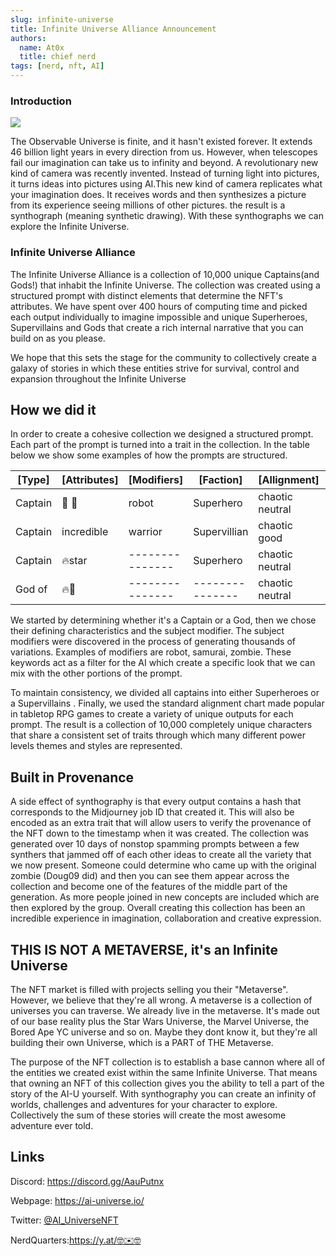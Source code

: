 ```yaml
---
slug: infinite-universe
title: Infinite Universe Alliance Announcement
authors:
  name: At0x
  title: chief nerd
tags: [nerd, nft, AI]
---
```


### Introduction
![](https://i.imgur.com/VnCExrM.jpg)

The Observable Universe is finite, and it hasn't existed forever. It extends 46 billion light years in every direction from us. However, when telescopes fail our imagination can take us to infinity and beyond. A revolutionary new kind of camera was recently invented. Instead of turning light into pictures, it turns ideas into pictures using AI.This new kind of camera replicates what your imagination does. It receives words and then synthesizes a picture from its experience seeing millions of other pictures. the result is a synthograph (meaning synthetic drawing). With these synthographs we can explore the Infinite Universe.


### Infinite Universe Alliance

The Infinite Universe Alliance is a collection of 10,000 unique Captains(and Gods!) that inhabit the Infinite Universe. The collection was created using a structured prompt with distinct elements that determine the NFT's attributes. We have spent over 400 hours of computing time and picked each output individually to imagine impossible and unique Superheroes, Supervillains and Gods that create a rich internal narrative that you can build on as you please.

We hope that this sets the stage for the community to collectively create a galaxy of stories in which these entities strive for survival, control and expansion throughout the Infinite Universe



## How we did it

In order to create a cohesive collection we designed a structured prompt. Each part of the prompt is turned into a trait in the collection. In the table below we show some examples of how the prompts are structured.

| [Type] | [Attributes] | [Modifiers]|[Faction] | [Allignment] | [Output]
| -------- | -------- | -------- | -------- |-----|---|
| Captain     | 🔮 🐌     | robot | Superhero   |chaotic neutral|![](https://i.imgur.com/K96c1NM.jpg)
| Captain     | incredible   | warrior | Supervillian   |chaotic good|![](https://i.imgur.com/oyP6BoA.jpg)
| Captain     | :fire:star    | ---------------  |Superhero   |chaotic neutral|![](https://i.imgur.com/s796taW.jpg)
| God of      | :fire::banana:    | --------------- | ---------------   |chaotic neutral|![](https://i.imgur.com/QquxL2p.jpg)


We started by determining whether it's a Captain or a God, then we chose their defining characteristics and the subject modifier. The subject modifiers were discovered in the process of generating thousands of variations. Examples of modifiers are robot, samurai, zombie. These keywords act as a filter for the AI which create a specific look that we can mix with the other portions of the prompt. 

To maintain consistency, we divided all captains into either Superheroes or a Supervillains . Finally, we used the standard alignment chart made popular in tabletop RPG games to create a variety of unique outputs for each prompt. The result is a collection of 10,000 completely unique characters that share a consistent set of traits through which  many different power levels themes and styles are represented. 

## Built in Provenance

A side effect of synthography is that every output contains a hash that corresponds to the Midjourney job ID that created it. This will also be encoded as an extra trait that will allow users to verify the provenance of the NFT down to the timestamp when it was created. The collection was generated over 10 days of nonstop spamming prompts between a few synthers that jammed off of each other ideas to create all the variety that we now present. Someone could determine who came up with the original zombie (Doug09 did) and then you can see them appear across the collection and become one of the features of the middle part of the generation. As more people joined in new concepts are included which are then explored by the group. Overall creating this collection has been an incredible experience in imagination, collaboration and creative expression.


## THIS IS NOT A METAVERSE, it's an Infinite Universe


The NFT market is filled with projects selling you their "Metaverse". However, we believe that they're all wrong. A metaverse is a collection of universes you can traverse. We already live in the metaverse. It's made out of our base reality plus the Star Wars Universe, the Marvel Universe, the Bored Ape YC universe and so on. Maybe they dont know it, but they're all building their own Universe, which is a PART of THE Metaverse.

The purpose of the NFT collection is to establish a base cannon where all of the entities we created exist within the same Infinite Universe. That means that owning an NFT of this collection gives you the ability to tell a part of the story of the AI-U yourself. With synthography you can create an infinity of worlds, challenges and adventures for your character to explore. Collectively the sum of these stories will create the most awesome adventure ever told.

## Links
Discord: https://discord.gg/AauPutnx

Webpage: https://ai-universe.io/

Twitter: [@AI_UniverseNFT](https://twitter.com/AI_UniverseNFT)

NerdQuarters:https://y.at/🤓✉️🤓

